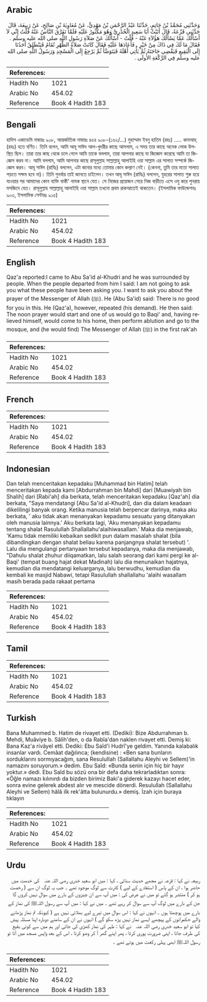 ## Arabic


<div dir="rtl" lang="ar" style={{fontSize:'larger',backgroundColor:'#f8f9fa',padding:20}}>
وَحَدَّثَنِي مُحَمَّدُ بْنُ حَاتِمٍ، حَدَّثَنَا عَبْدُ الرَّحْمَنِ بْنُ مَهْدِيٍّ، عَنْ مُعَاوِيَةَ بْنِ صَالِحٍ، عَنْ رَبِيعَةَ، قَالَ حَدَّثَنِي قَزْعَةُ، قَالَ أَتَيْتُ أَبَا سَعِيدٍ الْخُدْرِيَّ وَهُوَ مَكْثُورٌ عَلَيْهِ فَلَمَّا تَفَرَّقَ النَّاسُ عَنْهُ قُلْتُ إِنِّي لاَ أَسْأَلُكَ عَمَّا يَسْأَلُكَ هَؤُلاَءِ عَنْهُ - قُلْتُ - أَسْأَلُكَ عَنْ صَلاَةِ رَسُولِ اللَّهِ صلى الله عليه وسلم ‏.‏ فَقَالَ مَا لَكَ فِي ذَاكَ مِنْ خَيْرٍ ‏.‏ فَأَعَادَهَا عَلَيْهِ فَقَالَ كَانَتْ صَلاَةُ الظُّهْرِ تُقَامُ فَيَنْطَلِقُ أَحَدُنَا إِلَى الْبَقِيعِ فَيَقْضِي حَاجَتَهُ ثُمَّ يَأْتِي أَهْلَهُ فَيَتَوَضَّأُ ثُمَّ يَرْجِعُ إِلَى الْمَسْجِدِ وَرَسُولُ اللَّهِ صلى الله عليه وسلم فِي الرَّكْعَةِ الأُولَى ‏.‏
</div>
<div style={{backgroundColor:'#f8f9fa',padding:20, marginBottom: 10}}><table> <thead> <tr> <th>References:</th> <th></th> </tr> </thead> <tbody><tr><td>Hadith No</td><td>1021</td></tr><tr><td>Arabic No</td><td>454.02</td></tr><tr><td>Reference</td><td>Book 4 Hadith 183</td></tr></tbody></table></div>

## Bengali


<div dir="ltr" lang="bn" style={{fontSize:'larger',backgroundColor:'#f8f9fa',padding:20}}>
হাদিস একাডেমি নাম্বারঃ ৯০৮, আন্তর্জাতিক নাম্বারঃ ৪৫৪ ৯০৮-(১৬২/...) মুহাম্মাদ ইবনু হাতিম (রহঃ) ..... কাযআহ্ (রহঃ) হতে বর্ণিত। তিনি বলেন, আমি আবূ সাঈদ আল-খুদরীর কাছে আসলাম, এ সময় তার কাছে অনেক লোক উপস্থিত ছিল। তারা তার কাছ থেকে চলে গেলে আমি তাকে বললাম, তারা আপনার কাছে যা জিজ্ঞেস করেছে আমি তা জিজ্ঞেস করব না। আমি বললাম, আমি আপনার কাছে রাসূলুল্লাহ সাল্লাল্লাহু আলাইহি ওয়া সাল্লাম এর সালাত সম্পর্কে জিজ্ঞেস করব। আবূ সাঈদ (রাযিঃ) বললেন, এটা জানার মধ্যে তোমার কোন কল্যাণ নেই। (কেননা, তুমি তার মতো সালাত পড়তে সক্ষম হবে না)। তিনি পুনর্বার তাই জানতে চাইলেন। তখন আবূ সাঈদ (রাযিঃ) বললেন, যুহরের সালাত শুরু হয়ে যাওয়ার পর আমাদের কোন ব্যক্তি বাকী' নামক স্থানে যেত। সে নিজের প্রয়োজন সেরে নিজ বাড়ীতে এসে ওযু করে পুনরায় মসজিদে যেত। রাসূলুল্লাহ সাল্লাল্লাহু আলাইহি ওয়া সাল্লাম তখনো প্রথম রাকআতেই থাকতেন। (ইসলামিক ফাউন্ডেশনঃ ৯০৩, ইসলামিক সেন্টারঃ ৯১৫)
</div>
<div style={{backgroundColor:'#f8f9fa',padding:20, marginBottom: 10}}><table> <thead> <tr> <th>References:</th> <th></th> </tr> </thead> <tbody><tr><td>Hadith No</td><td>1021</td></tr><tr><td>Arabic No</td><td>454.02</td></tr><tr><td>Reference</td><td>Book 4 Hadith 183</td></tr></tbody></table></div>

## English


<div dir="ltr" lang="en" style={{fontSize:'larger',backgroundColor:'#f8f9fa',padding:20}}>
Qaz'a reported:I came to Abu Sa'id al-Khudri and he was surrounded by people. When the people departed from him I said: I am not going to ask you what these people have been asking you. I want to ask you about the prayer of the Messenger of Allah (ﷺ). He (Abu Sa'id) said: There is no good for you in this. He (Qaz'a), however, repeated (his demand). He then said: The noon prayer would start and one of us would go to Baqi' and, having relieved himself, would come to his home, then perform ablution and go to the mosque, and (he would find) The Messenger of Allah (ﷺ) in the first rak'ah
</div>
<div style={{backgroundColor:'#f8f9fa',padding:20, marginBottom: 10}}><table> <thead> <tr> <th>References:</th> <th></th> </tr> </thead> <tbody><tr><td>Hadith No</td><td>1021</td></tr><tr><td>Arabic No</td><td>454.02</td></tr><tr><td>Reference</td><td>Book 4 Hadith 183</td></tr></tbody></table></div>

## French


<div dir="ltr" lang="fr" style={{fontSize:'larger',backgroundColor:'#f8f9fa',padding:20}}>

</div>
<div style={{backgroundColor:'#f8f9fa',padding:20, marginBottom: 10}}><table> <thead> <tr> <th>References:</th> <th></th> </tr> </thead> <tbody><tr><td>Hadith No</td><td>1021</td></tr><tr><td>Arabic No</td><td>454.02</td></tr><tr><td>Reference</td><td>Book 4 Hadith 183</td></tr></tbody></table></div>

## Indonesian


<div dir="ltr" lang="id" style={{fontSize:'larger',backgroundColor:'#f8f9fa',padding:20}}>
Dan telah menceritakan kepadaku [Muhammad bin Hatim] telah menceritakan kepada kami [Abdurrahman bin Mahdi] dari [Muawiyah bin Shalih] dari [Rabi'ah] dia berkata, telah menceritakan kepadaku [Qaz'ah] dia berkata, "Saya mendatangi [Abu Sa'id al-Khudri], dan dia dalam keadaan dikelilingi banyak orang. Ketika manusia telah berpencar darinya, maka aku berkata, ' aku tidak akan menanyakan kepadamu sesuatu yang ditanyakan oleh manusia lainnya.' Aku berkata lagi, 'Aku menanyakan kepadamu tentang shalat Rasulullah Shallallahu'alaihiwasallam.' Maka dia menjawab, 'Kamu tidak memiliki kebaikan sedikit pun dalam masalah shalat (bila dibandingkan dengan shalat beliau karena panjangnya shalat tersebut) '. Lalu dia mengulangi pertanyaan tersebut kepadanya, maka dia menjawab, "Dahulu shalat zhuhur diiqamatkan, lalu salah seorang dari kami pergi ke al-Baqi' (tempat buang hajat dekat Madinah) lalu dia menunaikan hajatnya, kemudian dia mendatangi keluarganya, lalu berwudhu, kemudian dia kembali ke masjid Nabawi, tetapi Rasulullah shallallahu 'alaihi wasallam masih berada pada rakaat pertama
</div>
<div style={{backgroundColor:'#f8f9fa',padding:20, marginBottom: 10}}><table> <thead> <tr> <th>References:</th> <th></th> </tr> </thead> <tbody><tr><td>Hadith No</td><td>1021</td></tr><tr><td>Arabic No</td><td>454.02</td></tr><tr><td>Reference</td><td>Book 4 Hadith 183</td></tr></tbody></table></div>

## Tamil


<div dir="ltr" lang="ta" style={{fontSize:'larger',backgroundColor:'#f8f9fa',padding:20}}>

</div>
<div style={{backgroundColor:'#f8f9fa',padding:20, marginBottom: 10}}><table> <thead> <tr> <th>References:</th> <th></th> </tr> </thead> <tbody><tr><td>Hadith No</td><td>1021</td></tr><tr><td>Arabic No</td><td>454.02</td></tr><tr><td>Reference</td><td>Book 4 Hadith 183</td></tr></tbody></table></div>

## Turkish


<div dir="ltr" lang="tr" style={{fontSize:'larger',backgroundColor:'#f8f9fa',padding:20}}>
Bana Muhammed b. Hatim de rivayet etti. (Dediki): Bize Abdurrahman b. Mehdi, Muâviye b. Sâlih'den, o da Rabîa'dan naklen rivayet etti. Demiş ki: Bana Kaz'a rivâyel etti. Dediki: Ebu Saîd'i Hudrî'ye geldim. Yanında kalabalık insanlar vardı. Cemâat dağılınca; (kendisine) : «Ben sana bunların sorduklarını sormıyacağım, sana ResuluIIah (Sallallahu Aleyhi ve Sellem)'in namazını soruyorum.» dedim. Ebu Saîd: «Bunda senin için hiç bir hayır yoktur.» dedi. Ebu Saîd bu sözü ona bir defa daha tekrarladıktan sonra: «Öğle namazı kılınırdı da bizden birimiz Baki'a giderek kazayı hacet eder, sonra evine gelerek abdest alır ve mescide dönerdi. Resulullah (Sallallahu Aleyhi ve Sellem) hâlâ ilk rek'âtta bulunurdu.» demiş. İzah için buraya tıklayın
</div>
<div style={{backgroundColor:'#f8f9fa',padding:20, marginBottom: 10}}><table> <thead> <tr> <th>References:</th> <th></th> </tr> </thead> <tbody><tr><td>Hadith No</td><td>1021</td></tr><tr><td>Arabic No</td><td>454.02</td></tr><tr><td>Reference</td><td>Book 4 Hadith 183</td></tr></tbody></table></div>

## Urdu


<div dir="rtl" lang="ur" style={{fontSize:'larger',backgroundColor:'#f8f9fa',padding:20}}>
ربیعہ نے کہا : قزعہ نے مجھے حدیث سنائی ، کہا : میں ابو سعید خدری ‌رضی ‌اللہ ‌عنہ ‌ ‌ کی خدمت میں حاضر ہوا ، ان کے پاس ( استفادے کے لیے ) کثرت سے لوگ موجود تھے ۔ جب یہ لوگ ان سے ( رخصت ہو کر ) منتشر ہو گئے تو میں نے عرض کی : میں آپ سے ان چیزوں کے بارے میں سوال نہیں کروں گا جن کے بارے میں لوگ آپ سے سوال کر رہے تھے ۔ میں نے کہا : میں آپ سے رسول اللہﷺ کی نماز کے بارے میں پوچھتا ہوں ۔ انہوں نے کہا : اس سوال میں تیرے لیے بھلائی نہیں ہے ( کیونکہ تم نماز پڑھانے والے حکمرانوں کے پیچھے ایسے نماز نہیں پڑھ سکو گے ) انہوں نے ان کے سامنے دوبارہ اپنا مسئلہ پیش کیا تو ابو سعید خدری ‌رضی ‌اللہ ‌عنہ ‌ ‌ نے کہا : ظہر کی نماز کھڑی کی جاتی اور ہم میں سے کوئی بقیع کی طرف جاتا ، اپنی ضرورت پوری کرتا ، پھر اپنے گھر آ کر وضو کرتا ، اس کے بعد واپس مسجد میں آتا تو رسول اللہﷺ ابھی پہلی رکعت میں ہوتے تھے ۔
</div>
<div style={{backgroundColor:'#f8f9fa',padding:20, marginBottom: 10}}><table> <thead> <tr> <th>References:</th> <th></th> </tr> </thead> <tbody><tr><td>Hadith No</td><td>1021</td></tr><tr><td>Arabic No</td><td>454.02</td></tr><tr><td>Reference</td><td>Book 4 Hadith 183</td></tr></tbody></table></div>